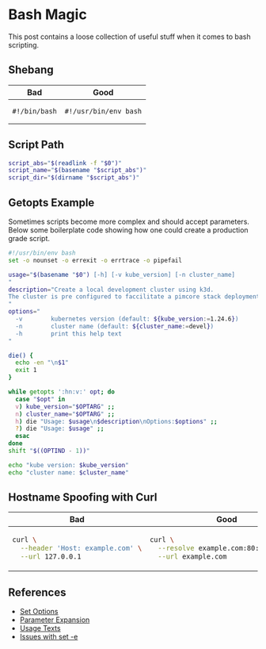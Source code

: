 # Bash Magic

This post contains a loose collection of useful stuff when it comes to bash
scripting.

## Shebang

<table><thead><tr><th>Bad</th><th>Good</th></tr></thead><tbody><tr><td>

```shell
#!/bin/bash
```

</td><td>

```shell
#!/usr/bin/env bash
```

</td></tr></tbody></table>

## Script Path

```bash
script_abs="$(readlink -f "$0")"
script_name="$(basename "$script_abs")"
script_dir="$(dirname "$script_abs")"
```

## Getopts Example

Sometimes scripts become more complex and should accept parameters.
Below some boilerplate code showing how one could create a production
grade script.

```bash
#!/usr/bin/env bash
set -o nounset -o errexit -o errtrace -o pipefail

usage="$(basename "$0") [-h] [-v kube_version] [-n cluster_name]
"
description="Create a local development cluster using k3d.
The cluster is pre configured to faccilitate a pimcore stack deployment.
"
options="
  -v        kubernetes version (default: ${kube_version:=1.24.6})
  -n        cluster name (default: ${cluster_name:=devel})
  -h        print this help text
"

die() {
  echo -en "\n$1"
  exit 1
}

while getopts ':hn:v:' opt; do
  case "$opt" in
  v) kube_version="$OPTARG" ;;
  n) cluster_name="$OPTARG" ;;
  h) die "Usage: $usage\n$description\nOptions:$options" ;;
  ?) die "Usage: $usage" ;;
  esac
done
shift "$((OPTIND - 1))"

echo "kube version: $kube_version"
echo "cluster name: $cluster_name"

```

## Hostname Spoofing with Curl

<table><thead><tr><th>Bad</th><th>Good</th></tr></thead><tbody><tr><td>

```bash
curl \
  --header 'Host: example.com' \
  --url 127.0.0.1
```

</td><td>

```bash
curl \
  --resolve example.com:80:127.0.0.1 \
  --url example.com
```

</td></tr></tbody></table>

## References

- [Set Options](http://www.linuxcommand.org/lc3_man_pages/seth.html)
- [Parameter Expansion](https://pubs.opengroup.org/onlinepubs/9699919799/utilities/V3_chap02.html#tag_18_06_02)
- [Usage Texts](https://pubs.opengroup.org/onlinepubs/9699919799/basedefs/V1_chap12.html#tag_12_01)
- [Issues with set -e](https://mywiki.wooledge.org/BashFAQ/105)
